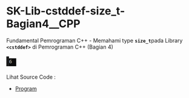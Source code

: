 # SK-Lib-cstddef-size_t-Bagian4__CPP
Fundamental Pemrograman C++ - Memahami type <code><b>size_t</b></code>pada Library <code><b>&lt;cstddef></b></code> di Pemrograman C++ (Bagian 4)<br><br>
<img src="https://github.com/RizkyKhapidsyah/SK-Lib-cstddef-size_t-Bagian4__CPP/blob/master/SK-Lib-cstddef-size_t-Bagian4__CPP/result/001.PNG"><br><br>
Lihat Source Code : <br>
- <a href="https://github.com/RizkyKhapidsyah/SK-Lib-cstddef-size_t-Bagian4__CPP/blob/master/SK-Lib-cstddef-size_t-Bagian4__CPP/Source.cpp">Program</a>
